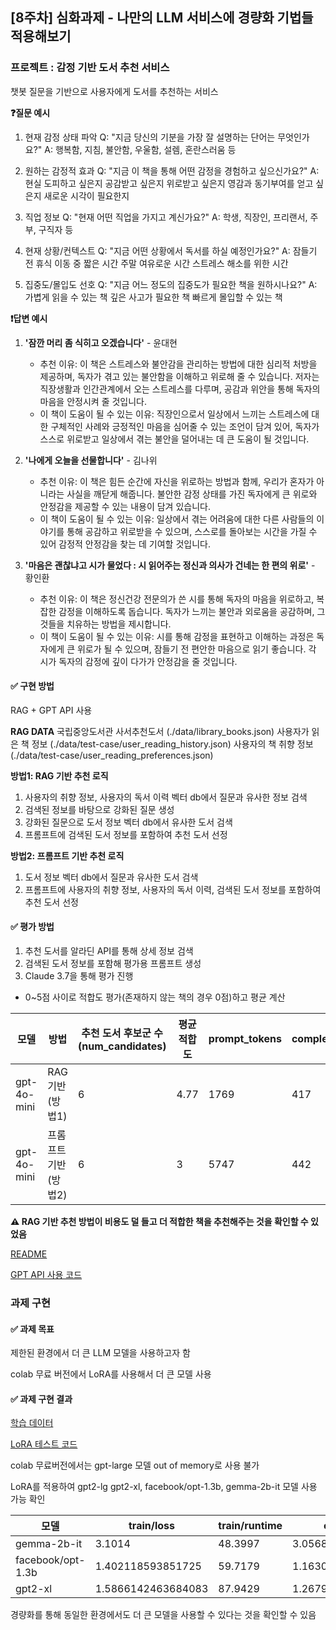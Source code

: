 ## [8주차] 심화과제 - 나만의 LLM 서비스에 경량화 기법들 적용해보기

### 프로젝트 : 감정 기반 도서 추천 서비스

챗봇 질문을 기반으로 사용자에게 도서를 추천하는 서비스

**❓질문 예시**

1. 현재 감정 상태 파악 Q: "지금 당신의 기분을 가장 잘 설명하는 단어는 무엇인가요?" A: 행복함, 지침, 불안함, 우울함, 설렘, 혼란스러움 등

2. 원하는 감정적 효과 Q: "지금 이 책을 통해 어떤 감정을 경험하고 싶으신가요?" A: 현실 도피하고 싶은지 공감받고 싶은지 위로받고 싶은지 영감과 동기부여를 얻고 싶은지 새로운 시각이 필요한지

3. 직업 정보 Q: "현재 어떤 직업을 가지고 계신가요?" A: 학생, 직장인, 프리랜서, 주부, 구직자 등

4. 현재 상황/컨텍스트 Q: "지금 어떤 상황에서 독서를 하실 예정인가요?" A: 잠들기 전 휴식 이동 중 짧은 시간 주말 여유로운 시간 스트레스 해소를 위한 시간

5. 집중도/몰입도 선호 Q: "지금 어느 정도의 집중도가 필요한 책을 원하시나요?" A: 가볍게 읽을 수 있는 책 깊은 사고가 필요한 책 빠르게 몰입할 수 있는 책

**❗️답변 예시**

1. **'잠깐 머리 좀 식히고 오겠습니다'** - 윤대현

   - 추천 이유: 이 책은 스트레스와 불안감을 관리하는 방법에 대한 심리적 처방을 제공하며, 독자가 겪고 있는 불안함을 이해하고 위로해 줄 수 있습니다. 저자는 직장생활과 인간관계에서 오는 스트레스를 다루며, 공감과 위안을 통해 독자의 마음을 안정시켜 줄 것입니다.
   - 이 책이 도움이 될 수 있는 이유: 직장인으로서 일상에서 느끼는 스트레스에 대한 구체적인 사례와 긍정적인 마음을 심어줄 수 있는 조언이 담겨 있어, 독자가 스스로 위로받고 일상에서 겪는 불안을 덜어내는 데 큰 도움이 될 것입니다.

2. **'나에게 오늘을 선물합니다'** - 김나위

   - 추천 이유: 이 책은 힘든 순간에 자신을 위로하는 방법과 함께, 우리가 혼자가 아니라는 사실을 깨닫게 해줍니다. 불안한 감정 상태를 가진 독자에게 큰 위로와 안정감을 제공할 수 있는 내용이 담겨 있습니다.
   - 이 책이 도움이 될 수 있는 이유: 일상에서 겪는 어려움에 대한 다른 사람들의 이야기를 통해 공감하고 위로받을 수 있으며, 스스로를 돌아보는 시간을 가질 수 있어 감정적 안정감을 찾는 데 기여할 것입니다.

3. **'마음은 괜찮냐고 시가 물었다 : 시 읽어주는 정신과 의사가 건네는 한 편의 위로'** - 황인환
   - 추천 이유: 이 책은 정신건강 전문의가 쓴 시를 통해 독자의 마음을 위로하고, 복잡한 감정을 이해하도록 돕습니다. 독자가 느끼는 불안과 외로움을 공감하며, 그것들을 치유하는 방법을 제시합니다.
   - 이 책이 도움이 될 수 있는 이유: 시를 통해 감정을 표현하고 이해하는 과정은 독자에게 큰 위로가 될 수 있으며, 잠들기 전 편안한 마음으로 읽기 좋습니다. 각 시가 독자의 감정에 깊이 다가가 안정감을 줄 것입니다.

#### ✅ 구현 방법

RAG + GPT API 사용

**RAG DATA**
국립중앙도서관 사서추천도서 (./data/library_books.json)
사용자가 읽은 책 정보 (./data/test-case/user_reading_history.json)
사용자의 책 취향 정보 (./data/test-case/user_reading_preferences.json)

**방법1: RAG 기반 추천 로직**

1. 사용자의 취향 정보, 사용자의 독서 이력 벡터 db에서 질문과 유사한 정보 검색
2. 검색된 정보를 바탕으로 강화된 질문 생성
3. 강화된 질문으로 도서 정보 벡터 db에서 유사한 도서 검색
4. 프롬프트에 검색된 도서 정보를 포함하여 추천 도서 선정

**방법2: 프롬프트 기반 추천 로직**

1. 도서 정보 벡터 db에서 질문과 유사한 도서 검색
2. 프롬프트에 사용자의 취향 정보, 사용자의 독서 이력, 검색된 도서 정보를 포함하여 추천 도서 선정

#### ✅ 평가 방법

1. 추천 도서를 알라딘 API를 통해 상세 정보 검색
2. 검색된 도서 정보를 포함해 평가용 프롬프트 생성
3. Claude 3.7을 통해 평가 진행

- 0~5점 사이로 적합도 평가(존재하지 않는 책의 경우 0점)하고 평균 계산

| 모델        | 방법                 | 추천 도서 후보군 수(num_candidates) | 평균 적합도 | prompt_tokens | completion_tokens | total_cost   |
| ----------- | -------------------- | ----------------------------------- | ----------- | ------------- | ----------------- | ------------ |
| gpt-4o-mini | RAG 기반(방법1)      | 6                                   | 4.77        | 1769          | 417               | 0.0005155499 |
| gpt-4o-mini | 프롬프트 기반(방법2) | 6                                   | 3           | 5747          | 442               | 0.00112725   |

**⚠️ RAG 기반 추천 방법이 비용도 덜 들고 더 적합한 책을 추천해주는 것을 확인할 수 있었음**

[README](https://github.com/paran22/book-recommendation-backend/blob/main/README.md)

[GPT API 사용 코드](https://github.com/paran22/book-recommendation-backend/blob/main/book-recommandation.ipynb)

### 과제 구현

#### ✅ 과제 목표

제한된 환경에서 더 큰 LLM 모델을 사용하고자 함

colab 무료 버전에서 LoRA를 사용해서 더 큰 모델 사용

#### ✅ 과제 구현 결과

[학습 데이터](https://github.com/paran22/book-recommendation-backend/blob/main/data/corpus.json)

[LoRA 테스트 코드](https://github.com/paran22/book-recommendation-backend/blob/main/book-recommandation-llm.ipynb)

colab 무료버전에서는 gpt-large 모델 out of memory로 사용 불가

LoRA를 적용하여 gpt2-lg gpt2-xl, facebook/opt-1.3b, gemma-2b-it 모델 사용 가능 확인

| 모델              | train/loss         | train/runtime | eval/loss         | eval/runtime |
| ----------------- | ------------------ | ------------- | ----------------- | ------------ |
| gemma-2b-it       | 3.1014             | 48.3997       | 3.05684232711792  | 1.0529       |
| facebook/opt-1.3b | 1.402118593851725  | 59.7179       | 1.163001298904419 | 0.6428       |
| gpt2-xl           | 1.5866142463684083 | 87.9429       | 1.267969012260437 | 1.1709       |

경량화를 통해 동일한 환경에서도 더 큰 모델을 사용할 수 있다는 것을 확인할 수 있음
